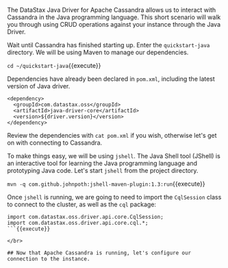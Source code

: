 The DataStax Java Driver for Apache Cassandra allows us to interact with Cassandra in the Java programming language.
This short scenario will walk you through using CRUD operations against your instance through the Java Driver.

Wait until Cassandra has finished starting up. Enter the `quickstart-java` directory. We will be using Maven to manage our dependencies.

`cd ~/quickstart-java`{{execute}}

Dependencies have already been declared in `pom.xml`, including the latest version of Java driver.

```
<dependency>
  <groupId>com.datastax.oss</groupId>
  <artifactId>java-driver-core</artifactId>
  <version>${driver.version}</version>
</dependency>
```
Review the dependencies with `cat pom.xml` if you wish, otherwise let's get on with connecting to Cassandra.

To make things easy, we will be using `jshell`. The Java Shell tool (JShell) is an interactive tool for learning the Java programming language and prototyping Java code. Let's start `jshell` from the project directory.

`mvn -q com.github.johnpoth:jshell-maven-plugin:1.3:run`{{execute}}

Once `jshell` is running, we are going to need to import the `CqlSession` class to connect to the cluster, as well as the `cql` package:

```
import com.datastax.oss.driver.api.core.CqlSession;
import com.datastax.oss.driver.api.core.cql.*;
```{{execute}}

</br>

## Now that Apache Cassandra is running, let's configure our connection to the instance.
